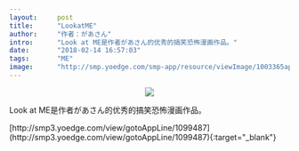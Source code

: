 ```yaml
---
layout:     post
title:      "LookatME"
author:     "作者：があさん"
intro:      "Look at ME是作者があさん的优秀的搞笑恐怖漫画作品。"
date:       "2018-02-14 16:57:03"
tags:       "ME"
image:      "http://smp.yoedge.com/smp-app/resource/viewImage/1003365appline.png"
---
```

<div style="text-align: center">
<p><img src="http://smp.yoedge.com/smp-app/resource/viewImage/1003365appline.png"/></p>
</div>
<p class="post-meta">
<span>Look at ME是作者があさん的优秀的搞笑恐怖漫画作品。</span>
</p>
[http://smp3.yoedge.com/view/gotoAppLine/1099487](http://smp3.yoedge.com/view/gotoAppLine/1099487){:target="_blank"}


